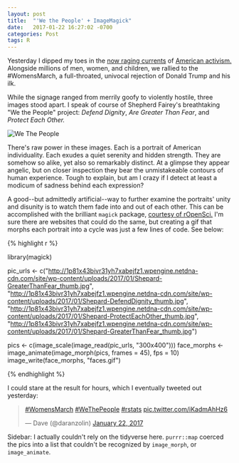 ```yaml
---
layout: post
title:  "'We the People' + ImageMagick"
date:   2017-01-22 16:27:02 -0700
categories: Post
tags: R
---
```


Yesterday I dipped my toes in the [now raging currents](https://www.theguardian.com/us-news/2016/dec/25/progressive-donations-us-election-planned-parenthood-aclu) of [American activism.](https://www.nytimes.com/2017/01/20/nyregion/trump-presidency-new-york-city.html) Alongside millions of men, women, and children,
we rallied to the #WomensMarch, a full-throated, univocal rejection of Donald Trump and his ilk. 

While the signage ranged from merrily goofy to violently hostile, three images stood apart. I speak of course of 
Shepherd Fairey's breathtaking "We the People" project: *Defend Dignity*, *Are Greater Than Fear*, and *Protect Each Other.*

![We The People](http://newsinfo.inquirer.net/files/2017/01/We-the-People3-620x274.jpg)

<!--more-->

There's raw power in these images. Each is a portrait of American individuality. Each exudes a quiet serenity and hidden strength. They are somehow
so alike, yet also so remarkably distinct. At a glimpse they appear angelic, but on closer inspection they bear the unmistakeable 
contours of human experience. Tough to explain, but am I crazy if I detect at least a modicum of sadness behind each
expression?

A good--but admittedly artificial--way to further examine the portraits' unity and disunity is to watch them fade into and out of each other.
This can be accomplished with the brilliant `magick` package, [courtesy of rOpenSci.](https://ropensci.org/) I'm sure there are websites
that could do the same, but creating a gif that morphs each portrait into a cycle was just a few lines of code. See below:

{% highlight r %}

library(magick)

pic_urls <- c("http://1p81x43bivr31yh7xabejfz1.wpengine.netdna-cdn.com/site/wp-content/uploads/2017/01/Shepard-GreaterThanFear_thumb.jpg",
          "http://1p81x43bivr31yh7xabejfz1.wpengine.netdna-cdn.com/site/wp-content/uploads/2017/01/Shepard-DefendDignity_thumb.jpg",
          "http://1p81x43bivr31yh7xabejfz1.wpengine.netdna-cdn.com/site/wp-content/uploads/2017/01/Shepard-ProtectEachOther_thumb.jpg",
          "http://1p81x43bivr31yh7xabejfz1.wpengine.netdna-cdn.com/site/wp-content/uploads/2017/01/Shepard-GreaterThanFear_thumb.jpg")

pics <- c(image_scale(image_read(pic_urls, "300x400")))
face_morphs <- image_animate(image_morph(pics, frames = 45), fps = 10)
image_write(face_morphs, "faces.gif")

{% endhighlight %}

I could stare at the result for hours, which I eventually tweeted out yesterday:

<blockquote class="twitter-tweet" data-lang="en"><p lang="und" dir="ltr"><a href="https://twitter.com/hashtag/WomensMarch?src=hash">#WomensMarch</a> <a href="https://twitter.com/hashtag/WeThePeople?src=hash">#WeThePeople</a> <a href="https://twitter.com/hashtag/rstats?src=hash">#rstats</a> <a href="https://t.co/iKadmAhHz6">pic.twitter.com/iKadmAhHz6</a></p>&mdash; Dave (@daranzolin) <a href="https://twitter.com/daranzolin/status/823058788001333249">January 22, 2017</a></blockquote>
<script async src="//platform.twitter.com/widgets.js" charset="utf-8"></script>

Sidebar: I actually couldn't rely on the tidyverse here. `purrr::map` coerced the pics into a list that couldn't be recognized by `image_morph`,
or `image_animate`. 
